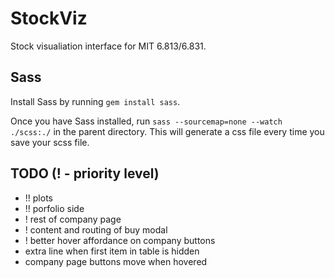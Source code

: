 # StockViz
Stock visualiation interface for MIT 6.813/6.831.

## Sass
Install Sass by running `gem install sass`.

Once you have Sass installed, run `sass --sourcemap=none --watch ./scss:./` in the parent directory. This will generate a css file every time you save your scss file.

## TODO (! - priority level)
- !! plots
- !! porfolio side
- ! rest of company page
- ! content and routing of buy modal
- ! better hover affordance on company buttons
- extra line when first item in table is hidden
- company page buttons move when hovered
